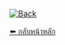 [![Back](https://img.shields.io/badge/⬅️_กลับหน้าหลัก-blue?style=for-the-badge)](../../../../)  
<!--
[![Back](https://img.shields.io/badge/⬅️_ดูคอร์ส%20Outline%20ทุกคอร์ส-blue?style=for-the-badge)](../../../)  
-->

[⬅️ กลับหน้าหลัก](../../../../)   
<!--
[⬅️ คอร์สOutlineทั้งหมด(ทุกคอร์ส)](../../../) 
-->

